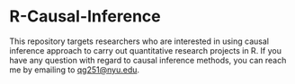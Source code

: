 R-Causal-Inference
==================

This repository targets researchers who are interested in using causal inference approach to carry out quantitative 
research projects in R. If you have any question with regard to causal inference methods, you can reach me by emailing to qg251@nyu.edu. 

